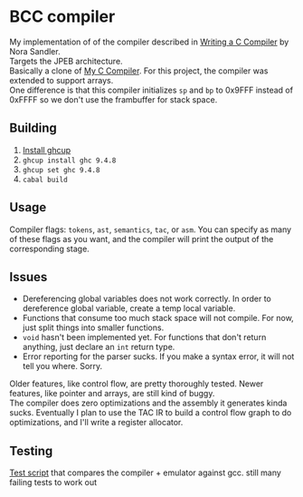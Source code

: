 # BCC compiler

My implementation of of the compiler described in [Writing a C Compiler](https://nostarch.com/writing-c-compiler) by Nora Sandler.  
Targets the JPEB architecture.  
Basically a clone of [My C Compiler](https://github.com/b-Rocks2718/c-compiler). For this project, the compiler was extended to support arrays.  
One difference is that this compiler initializes `sp` and `bp` to 0x9FFF instead of 0xFFFF so we don't use the frambuffer for stack space.  

## Building

1. [Install ghcup](https://www.haskell.org/ghcup/install/)
2. `ghcup install ghc 9.4.8`
3. `ghcup set ghc 9.4.8`
4. `cabal build`

## Usage

Compiler flags: `tokens`, `ast`, `semantics`, `tac`, or `asm`. 
You can specify as many of these flags as you want, and the compiler will print
the output of the corresponding stage. 

## Issues 
 - Dereferencing global variables does not work correctly. In order to dereference global variable, create a temp local variable.  
 - Functions that consume too much stack space will not compile. For now, just split things into smaller functions.
 - `void` hasn't been implemented yet. For functions that don't return anything, just declare an `int` return type.
 - Error reporting for the parser sucks. If you make a syntax error, it will not tell you where. Sorry.

Older features, like control flow, are pretty thoroughly tested. Newer features, like pointer and arrays, are still kind of buggy.  
The compiler does zero optimizations and the assembly it generates kinda sucks. Eventually I plan to use the TAC IR to build a 
control flow graph to do optimizations, and I'll write a register allocator.

## Testing
[Test script](https://github.com/b-Rocks2718/c-compiler/tree/master/test) that compares the compiler + emulator against gcc. still many failing tests to work out

